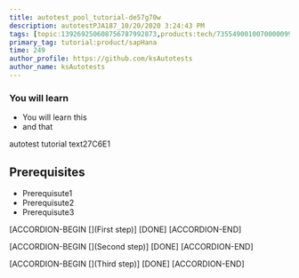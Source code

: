 ```yaml
---
title: autotest_pool_tutorial-de57g70w
description: autotestPJA187_10/20/2020 3:24:43 PM
tags: [topic:139269250608756787992873,products:tech/73554900100700000996,tutorial:experience/advanced]
primary_tag: tutorial:product/sapHana
time: 249
author_profile: https://github.com/ksAutotests
author_name: ksAutotests
---
```

### You will learn
- You will learn this
- and that

autotest tutorial text27C6E1

## Prerequisites
- Prerequisute1
- Prerequisute2
- Prerequisute3

[ACCORDION-BEGIN [](First step)]
[DONE]
[ACCORDION-END]

[ACCORDION-BEGIN [](Second step)]
[DONE]
[ACCORDION-END]

[ACCORDION-BEGIN [](Third step)]
[DONE]
[ACCORDION-END]

